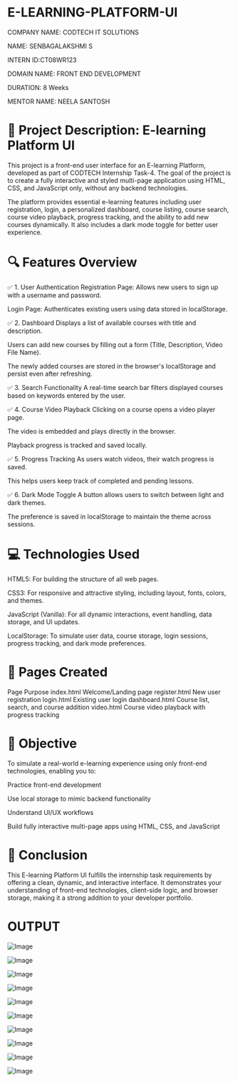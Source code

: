 # E-LEARNING-PLATFORM-UI

COMPANY NAME: CODTECH IT SOLUTIONS

NAME: SENBAGALAKSHMI S

INTERN ID:CT08WR123

DOMAIN NAME: FRONT END DEVELOPMENT

DURATION: 8 Weeks

MENTOR NAME: NEELA SANTOSH

# 📝 Project Description: E-learning Platform UI
This project is a front-end user interface for an E-learning Platform, developed as part of CODTECH Internship Task-4. The goal of the project is to create a fully interactive and styled multi-page application using HTML, CSS, and JavaScript only, without any backend technologies.

The platform provides essential e-learning features including user registration, login, a personalized dashboard, course listing, course search, course video playback, progress tracking, and the ability to add new courses dynamically. It also includes a dark mode toggle for better user experience.

# 🔍 Features Overview
✅ 1. User Authentication
Registration Page: Allows new users to sign up with a username and password.

Login Page: Authenticates existing users using data stored in localStorage.

✅ 2. Dashboard
Displays a list of available courses with title and description.

Users can add new courses by filling out a form (Title, Description, Video File Name).

The newly added courses are stored in the browser's localStorage and persist even after refreshing.

✅ 3. Search Functionality
A real-time search bar filters displayed courses based on keywords entered by the user.

✅ 4. Course Video Playback
Clicking on a course opens a video player page.

The video is embedded and plays directly in the browser.

Playback progress is tracked and saved locally.

✅ 5. Progress Tracking
As users watch videos, their watch progress is saved.

This helps users keep track of completed and pending lessons.

✅ 6. Dark Mode Toggle
A button allows users to switch between light and dark themes.

The preference is saved in localStorage to maintain the theme across sessions.

# 💻 Technologies Used
HTML5: For building the structure of all web pages.

CSS3: For responsive and attractive styling, including layout, fonts, colors, and themes.

JavaScript (Vanilla): For all dynamic interactions, event handling, data storage, and UI updates.

LocalStorage: To simulate user data, course storage, login sessions, progress tracking, and dark mode preferences.

# 📄 Pages Created
Page	Purpose
index.html	Welcome/Landing page
register.html	New user registration
login.html	Existing user login
dashboard.html	Course list, search, and course addition
video.html	Course video playback with progress tracking

# 🎯 Objective
To simulate a real-world e-learning experience using only front-end technologies, enabling you to:

Practice front-end development

Use local storage to mimic backend functionality

Understand UI/UX workflows

Build fully interactive multi-page apps using HTML, CSS, and JavaScript

# 🏁 Conclusion
This E-learning Platform UI fulfills the internship task requirements by offering a clean, dynamic, and interactive interface. It demonstrates your understanding of front-end technologies, client-side logic, and browser storage, making it a strong addition to your developer portfolio.

# OUTPUT

![Image](https://github.com/user-attachments/assets/9fc869a4-4697-4225-b0df-6c6687327d6e)

![Image](https://github.com/user-attachments/assets/7bea0871-7405-4e3c-a287-98a86c5c8f50)

![Image](https://github.com/user-attachments/assets/7d5d39f0-503c-4f0e-8bb8-fe943356a8c3)

![Image](https://github.com/user-attachments/assets/a1245d50-c53c-4f93-a593-916da569975e)

![Image](https://github.com/user-attachments/assets/4a90e0a4-cac7-4ac0-9c0c-164c0d98a80d)

![Image](https://github.com/user-attachments/assets/2bf69490-2639-4072-a528-479a0f412494)

![Image](https://github.com/user-attachments/assets/3a51a1b1-f12a-49cb-b266-769b19e035fa)

![Image](https://github.com/user-attachments/assets/bd0dd852-5306-470c-b6af-b82c6264a8c9)

![Image](https://github.com/user-attachments/assets/c4e290c3-12aa-4deb-8a1c-c2bd87b4ffa5)

![Image](https://github.com/user-attachments/assets/3a7e62b8-3abc-4ec6-80da-6fee71a6a7bc)

